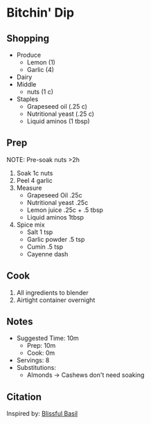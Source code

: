 # Bitchin' Dip

## Shopping

- Produce
    - Lemon (1)
    - Garlic (4)
- Dairy
- Middle
    - nuts (1 c)
- Staples
    - Grapeseed oil (.25 c)
    - Nutritional yeast (.25 c)
    - Liquid aminos (1 tbsp)

## Prep

NOTE: Pre-soak nuts >2h

1. Soak 1c nuts
1. Peel 4 garlic
1. Measure
   - Grapeseed Oil .25c
   - Nutritional yeast .25c
   - Lemon juice .25c + .5 tbsp
   - Liquid aminos 1tbsp
1. Spice mix
   - Salt 1 tsp
   - Garlic powder .5 tsp
   - Cumin .5 tsp
   - Cayenne dash

## Cook

1. All ingredients to blender
1. Airtight container overnight

## Notes

- Suggested Time: 10m
    - Prep: 10m
    - Cook: 0m
- Servings: 8
- Substitutions:
    - Almonds -> Cashews don't need soaking

## Citation

Inspired by: [Blissful Basil](https://www.blissfulbasil.com/bitchin-sauce-copycat/#wprm-recipe-container-30640)
